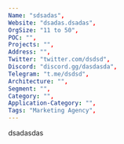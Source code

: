 ```yaml
--- 
Name: "sdsadas", 
Website: "dsadas.dsadas", 
OrgSize: "11 to 50", 
POC: "", 
Projects: "", 
Address: "", 
Twitter: "twitter.com/dsdsd", 
Discord: "discord.gg/dasdasda",
Telegram: "t.me/dsdsd", 
Architecture: "",  
Segment: "", 
Category: "", 
Application-Category: "", 
Tags: "Marketing Agency",
--- 
```

<!--lang:en--> 
dsadasdas
<!--lang:es--] 

<!--lang:de--] 

<!--lang:fr--] 

<!--lang:pl--] 

<!--lang:uk--] 

[!--lang:*--> 